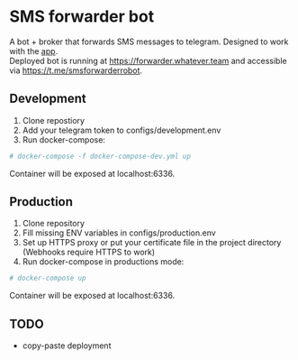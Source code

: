 # SMS forwarder bot
A bot + broker that forwards SMS messages to telegram. Designed to work with the [app](https://github.com/OptimalStrategy/sms_forwarder_app).
<br>Deployed bot is running at https://forwarder.whatever.team and accessible via https://t.me/smsforwarderrobot.

## Development
1. Clone repostiory
2. Add your telegram token to configs/development.env
3. Run docker-compose:
```bash
# docker-compose -f docker-compose-dev.yml up
```
Container will be exposed at localhost:6336.

## Production
1. Clone repository
2. Fill missing ENV variables in configs/production.env
3. Set up HTTPS proxy or put your certificate file in the project directory (Webhooks require HTTPS to work)
4. Run docker-compose in productions mode:
```bash
# docker-compose up
```
Container will be exposed at localhost:6336.

## TODO
- copy-paste deployment
